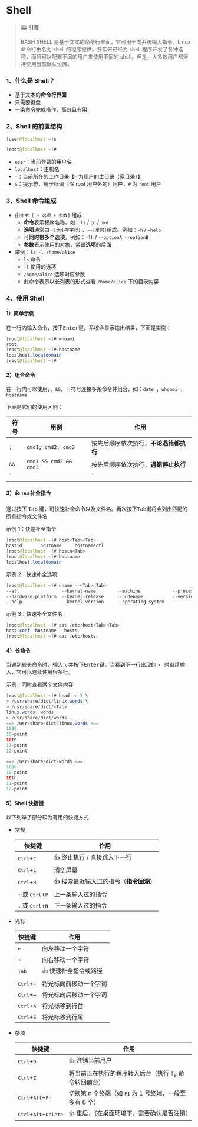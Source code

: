 # Shell

>🕮 **引言**
>
>BASH SHELL 是基于文本的命令行界面，它可用于向系统输入指令。Linux 命令行由名为 shell 的程序提供。多年来已经为 shell 程序开发了各种选项，而且可以配置不同的用户来使用不同的 shell。但是，大多数用户都坚持使用当前默认设置。

### 1、什么是 Shell？

- 基于文本的**命令行界面**
- 只需要键盘
- 一条命令完成操作，高效且有用

### 2、Shell 的前置结构

```java
[user@localhost ~]$
```

```java
[root@localhost ~]#
```

- `user`：当前登录的用户名
- `localhost`：主机名
- `~`：当前所在的工作目录【`~` 为用户的主目录（家目录）】
- `$`：提示符，用于标识（除 root 用户外的）用户，`#` 为 `root` 用户

### 3、Shell 命令组成

- 由`命令 [ + 选项 + 参数]` 组成
  - **命令**表示程序名称。如：`ls` / `cd` / `pwd`
  - **选项**通常由 `-[大小写字母]` 、`--[单词]`组成。例如：`-h` / `–help`
  - 可**同时带多个选项**。例如：`-lh` / `--optionA --optionB`
  - **参数**表示使用的对象，紧跟**选项**的后面
- 举例：`ls -l /home/alice`
  - `ls` 命令
  - `-l` 使用的选项
  - `/home/alice` 选项对应参数
  - 此命令表示以长列表的形式查看 `/home/alice` 下的目录内容

### 4、使用 Shell

#### 1）简单示例

在一行内输入命令，按下<kbd>Enter</kbd>键，系统会显示输出结果，下面是实例：

```java
[root@localhost ~]# whoami 
root
[root@localhost ~]# hostname
localhost.localdomain
[root@localhost ~]# 
```

#### 2）组合命令

在一行内可以使用`;`、`&&`、`||`符号连接多条命令并组合，如：`date ; whoami ; hostname`

下表是它们的使用区别：

| 符号 | 用例                   | 作用                                   |
| ---- | ---------------------- | -------------------------------------- |
| `;`  | `cmd1; cmd2; cmd3`     | 按先后顺序依次执行，**不论遇错都执行** |
| `&&` | `cmd1 && cmd2 && cmd3` | 按先后顺序依次执行，**遇错停止执行**   |
| `||` | `cmd1 || cmd2 || cmd3` | 按先后顺序依次执行，**遇错继续执行**   |

#### 3）👍 `TAB` 补全指令

通过按下 <kbd>Tab</kbd> 键，可快速补全命令以及文件名。再次按下<kbd>Tab</kbd>键将会列出匹配的所有指令或文件名

示例 1：快速补全指令

```java
[root@localhost ~]# host<Tab><Tab>
hostid       hostname     hostnamectl  
[root@localhost ~]# hostn<Tab>
[root@localhost ~]# hostname
localhost.localdomain
```

示例 2：快速补全选项

```java
[root@localhost ~]# uname --<Tab><Tab>
--all                --kernel-name        --machine            --processor
--hardware-platform  --kernel-release     --nodename           --version
--help               --kernel-version     --operating-system   
```

示例 3：快速补全文件名

```java
[root@localhost ~]# cat /etc/host<Tab><Tab>
host.conf  hostname   hosts      
[root@localhost ~]# cat /etc/hosts
```

#### 4）长命令

当遇到较长命令时，输入 `\` 并按下<kbd>Enter</kbd>键。当看到下一行出现的 `> ` 时继续输入，它可以连续使用很多行。

示例：同时查看两个文件内容

```java
[root@localhost ~]# head -n 5 \
> /usr/share/dict/linux.words \
> /usr/share/dict/<Tab>
linux.words  words        
> /usr/share/dict/words 
==> /usr/share/dict/linux.words <==
1080
10-point
10th
11-point
12-point

==> /usr/share/dict/words <==
1080
10-point
10th
11-point
12-point

```

#### 5）Shell 快捷键

以下列举了部分较为有用的快捷方式

- 常规

  | 快捷键                                       | 作用                                   |
  | -------------------------------------------- | -------------------------------------- |
  | <kbd>Ctrl</kbd>+<kbd>C</kbd>                 | 👍 终止执行 / 直接跳入下一行            |
  | <kbd>Ctrl</kbd>+<kbd>L</kbd>                 | 清空屏幕                               |
  | <kbd>Ctrl</kbd>+<kbd>R</kbd>                 | 👍 搜索最近输入过的指令（**指令回溯**） |
  | <kbd>↑</kbd> 或 <kbd>Ctrl</kbd>+<kbd>P</kbd> | 上一条输入过的指令                     |
  | <kbd>↓</kbd> 或 <kbd>Ctrl</kbd>+<kbd>N</kbd> | 下一条输入过的指令                     |

- 光标

  | 快捷键                       | 作用                   |
  | ---------------------------- | ---------------------- |
  | <kbd>←</kbd>                 | 向左移动一个字符       |
  | <kbd>→</kbd>                 | 向右移动一个字符       |
  | <kbd>Tab</kbd>               | 👍 快速补全指令或路径   |
  | <kbd>Ctrl</kbd>+<kbd>←</kbd> | 将光标向前移动一个字词 |
  | <kbd>Ctrl</kbd>+<kbd>→</kbd> | 将光标向后移动一个字词 |
  | <kbd>Ctrl</kbd>+<kbd>A</kbd> | 将光标移到行首         |
  | <kbd>Ctrl</kbd>+<kbd>E</kbd> | 将光标移到行尾         |

- 杂项

  | 快捷键                                           | 作用                                                         |
  | ------------------------------------------------ | ------------------------------------------------------------ |
  | <kbd>Ctrl</kbd>+<kbd>D</kbd>                     | 👍 注销当前用户                                               |
  | <kbd>Ctrl</kbd>+<kbd>Z</kbd>                     | 将当前正在执行的程序转入后台（执行 `fg` 命令转回前台）       |
  | <kbd>Ctrl</kbd>+<kbd>Alt</kbd>+<kbd>Fn</kbd>     | 切换第 n 个终端（如 <kbd>F1</kbd> 为 1 号终端，一般至多有 6 个） |
  | <kbd>Ctrl</kbd>+<kbd>Alt</kbd>+<kbd>Delete</kbd> | 👍 重启，（在桌面环境下，需要确认是否注销）                   |

